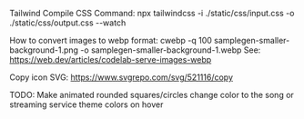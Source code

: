 Tailwind Compile CSS Command:
npx tailwindcss -i ./static/css/input.css -o ./static/css/output.css --watch

How to convert images to webp format:
    cwebp -q 100 samplegen-smaller-background-1.png -o samplegen-smaller-background-1.webp
    See: https://web.dev/articles/codelab-serve-images-webp

Copy icon SVG:
https://www.svgrepo.com/svg/521116/copy

TODO: Make animated rounded squares/circles change color to the song or streaming service theme colors on hover